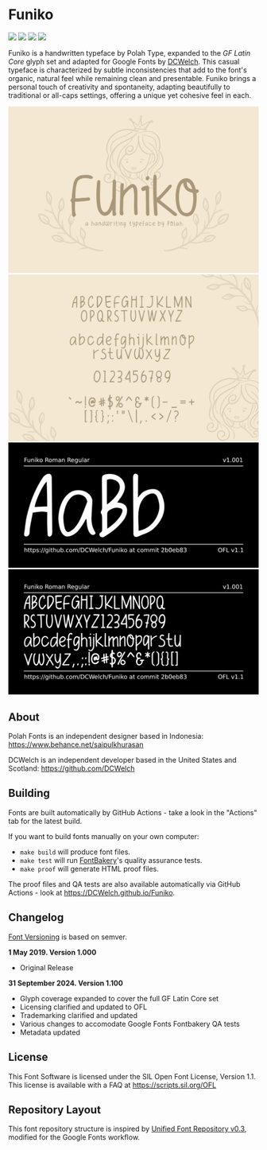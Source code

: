 
# Funiko

[![][Fontbakery]](https://DCWelch.github.io/Funiko/fontbakery/fontbakery-report.html)
[![][Universal]](https://DCWelch.github.io/Funiko/fontbakery/fontbakery-report.html)
[![][GF Profile]](https://DCWelch.github.io/Funiko/fontbakery/fontbakery-report.html)
[![][Shaping]](https://DCWelch.github.io/Funiko/fontbakery/fontbakery-report.html)

[Fontbakery]: https://img.shields.io/endpoint?url=https%3A%2F%2Fraw.githubusercontent.com%2FDCWelch%2FFuniko%2Fgh-pages%2Fbadges%2Foverall.json
[GF Profile]: https://img.shields.io/endpoint?url=https%3A%2F%2Fraw.githubusercontent.com%2FDCWelch%2FFuniko%2Fgh-pages%2Fbadges%2FGoogleFonts.json
[Outline Correctness]: https://img.shields.io/endpoint?url=https%3A%2F%2Fraw.githubusercontent.com%2FDCWelch%2FFuniko%2Fgh-pages%2Fbadges%2FOutlineCorrectnessChecks.json
[Shaping]: https://img.shields.io/endpoint?url=https%3A%2F%2Fraw.githubusercontent.com%2FDCWelch%2FFuniko%2Fgh-pages%2Fbadges%2FShapingChecks.json
[Universal]: https://img.shields.io/endpoint?url=https%3A%2F%2Fraw.githubusercontent.com%2FDCWelch%2FFuniko%2Fgh-pages%2Fbadges%2FUniversal.json

Funiko is a handwritten typeface by Polah Type, expanded to the _GF Latin Core_ glyph set and adapted for Google Fonts by [DCWelch](https://github.com/DCWelch). This casual typeface is characterized by subtle inconsistencies that add to the font's organic, natural feel while remaining clean and presentable. Funiko brings a personal touch of creativity and spontaneity, adapting beautifully to traditional or all-caps settings, offering a unique yet cohesive feel in each.

![Sample Image](documentation/funiko1.jpg)
![Sample Image](documentation/funiko2.jpg)
![Sample Image](documentation/image1.png)
![Sample Image](documentation/image2.png)

## About

Polah Fonts is an independent designer based in Indonesia:  https://www.behance.net/saipulkhurasan

DCWelch is an independent developer based in the United States and Scotland:  https://github.com/DCWelch

## Building

Fonts are built automatically by GitHub Actions - take a look in the "Actions" tab for the latest build.

If you want to build fonts manually on your own computer:

* `make build` will produce font files.
* `make test` will run [FontBakery](https://github.com/googlefonts/fontbakery)'s quality assurance tests.
* `make proof` will generate HTML proof files.

The proof files and QA tests are also available automatically via GitHub Actions - look at https://DCWelch.github.io/Funiko.

## Changelog

[Font Versioning](https://github.com/googlefonts/gf-docs/tree/main/Spec#font-versioning) is based on semver.

**1 May 2019. Version 1.000**
- Original Release

**31 September 2024. Version 1.100**
- Glyph coverage expanded to cover the full GF Latin Core set
- Licensing clarified and updated to OFL
- Trademarking clarified and updated
- Various changes to accomodate Google Fonts Fontbakery QA tests
- Metadata updated

## License

This Font Software is licensed under the SIL Open Font License, Version 1.1.
This license is available with a FAQ at
https://scripts.sil.org/OFL

## Repository Layout

This font repository structure is inspired by [Unified Font Repository v0.3](https://github.com/unified-font-repository/Unified-Font-Repository), modified for the Google Fonts workflow.
